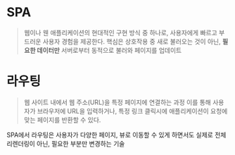 # SPA
> 웹이나 웬 애플리케이션의 현대적인 구현 방식 중 하나로, 사용자에게 빠르고 부드러운 사용자 경험을 제공한다. 
> 핵심은 상호작용 중 새로 불러오는 것이 아닌, **필요한 데이터만** 서버로부터 동적으로 불러와 페이지를 업데이트


# 라우팅
> 웹 사이트 내에서 웹 주소(URL)을 특정 페이지에 연결하는 과정
> 이를 통해 사용자가 브라우저에 URL을 입력하거나, 특정 링크 클릭시에 애플리케이션이 요청에 맞는 페이지를 반환할 수 있다.

SPA에서 라우팅은 사용자가 다양한 페이지, 뷰로 이동할 수 있게 하면서도 실제로 전체 리렌더링이 아닌, 필요한 부분만 변경하는 기술




